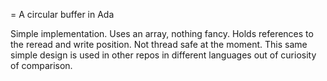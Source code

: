 = A circular buffer in Ada

Simple implementation. Uses an array, nothing fancy. Holds references to the reread and write position. Not thread safe at the moment. This same simple design is used in other repos in different languages out of curiosity of comparison.


